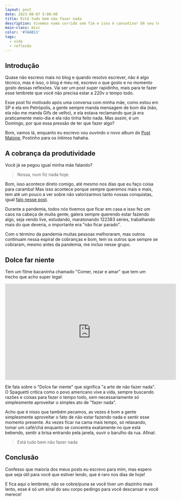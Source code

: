 ```yaml
---
layout: post
date: 2023-08-07 5:00:40
title: Está tudo bem não fazer nada
description: Vivemos numa corrida sem fim e isso é cansativo! Dê seu tempo!
main-class: misc
color: '#7AAB13'
tags:
  - vida
  - reflexão
---
```


## Introdução

Quase não escrevo mais no blog e quando resolvo escrever, não é algo técnico, mas é isso, o blog é meu né, escrevo o que gosto e no momento gosto dessas reflexões. Vai ser um post super rapidinho, mais para te fazer esse lembrete que você não precisa estar a 220v o tempo todo.

Esse post foi motivado após uma conversa com minha mãe, como estou em SP e ela em Petrópolis, a gente sempre manda mensagem de bom dia (não, ela não me manda Gifs de velho), e ela estava reclamando que já era praticamente meio-dia e ela não tinha feito nada. Mas assim, é um Domingo, por que essa pressão de ter que fazer algo?

Bom, vamos lá, enquanto eu escrevo vou ouvindo o novo album do [Post Malone](https://open.spotify.com/album/1F9LY06gadScF4g3g3BrDC?si=EQzh8ovARuqH4Oz0Ezmm5A), Postinho para os íntimos hahaha.

## A cobrança da produtividade

Você já se pegou igual minha mãe falando?

> Nossa, num fiz nada hoje.

Bom, isso acontece direto comigo, até mesmo nos dias que eu faço coisa para caramba! Mas isso acontece porque sempre queremos mais e mais, tem até um pouco a ver sobre não valorizarmos tanto nossas conquistas, igual [falo nesse post](https://willianjusten.com.br/valorize-suas-conquistas).

Durante a pandemia, todos nós tivemos que ficar em casa e isso fez um caos na cabeça de muita gente, galera sempre querendo estar fazendo algo, seja vendo live, estudando, maratonando 122383 séries, trabalhando mais do que deveria, o importante era "não ficar parado".

Com o término da pandemia muitas pessoas melhoraram, mas outros continuam nessa espiral de cobranças e bom, tem os outros que sempre se cobraram, mesmo antes da pandemia, me incluo nesse grupo.

## Dolce far niente

Tem um filme bacaninha chamado "Comer, rezar e amar" que tem um trecho que acho super legal:

<iframe width="560" height="315" src="https://www.youtube.com/embed/0enmN4UBjC8" title="YouTube video player" frameborder="0" allow="accelerometer; autoplay; clipboard-write; encrypted-media; gyroscope; picture-in-picture; web-share" allowfullscreen></iframe>

Ele fala sobre o "Dolce far niente" que significa "a arte de não fazer nada". O Spaguetti critica como o povo americano vive a vida, sempre buscando razões e coisas para fazer o tempo todo, sem necessariamente só simplesmente aproveitar o simples ato de "fazer nada".

Acho que é nisso que também pecamos, as vezes é bom a gente simplesmente aproveitar o fato de não estar fazendo nada e sentir esse momento presente. As vezes ficar na cama mais tempo, só relaxando, tomar um café/chá enquanto se concentra exatamente no que está bebendo, sentir a brisa entrando pela janela, ouvir o barulho da rua. Afinal:

> Está tudo bem não fazer nada

## Conclusão

Confesso que maioria dos meus posts eu escrevo para mim, mas espero que seja útil para você que estiver lendo, que é raro nos dias de hoje!

E fica aqui o lembrete, não se cobre/puna se você tiver um diazinho mais lento, esse é só um sinal do seu corpo pedingo para você descansar e você merece!
